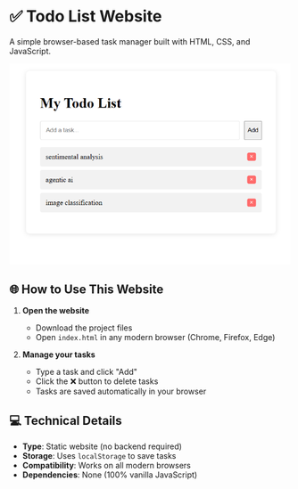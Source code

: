 # ✅ Todo List Website

A simple browser-based task manager built with HTML, CSS, and JavaScript.

![Screenshot](todo.png)

## 🌐 How to Use This Website

1. **Open the website**  
   - Download the project files
   - Open `index.html` in any modern browser (Chrome, Firefox, Edge)

2. **Manage your tasks**  
   - Type a task and click "Add"  
   - Click the ❌ button to delete tasks  
   - Tasks are saved automatically in your browser

## 💻 Technical Details
- **Type**: Static website (no backend required)
- **Storage**: Uses `localStorage` to save tasks
- **Compatibility**: Works on all modern browsers
- **Dependencies**: None (100% vanilla JavaScript)